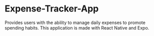 # Expense-Tracker-App
Provides users with the ability to manage daily expenses to promote spending habits. This application is made with React Native and Expo.


